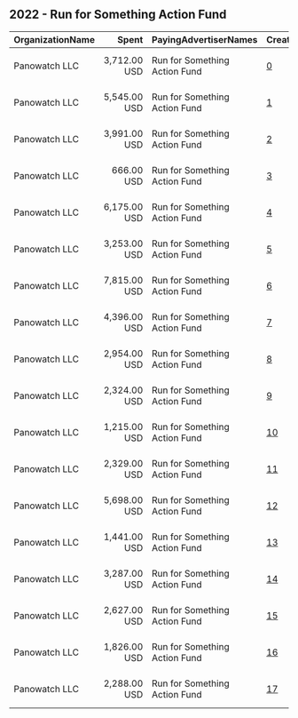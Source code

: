 ## 2022 - Run for Something Action Fund 
|OrganizationName|Spent|PayingAdvertiserNames|CreativeUrls|Impressions|Genders|AgeBrackets|CountryCodes|BillingAddresses|CandidateBallotInformation|
|:---|---:|:---|:---|---:|:---|:---|:---|:---|:---|
|Panowatch  LLC|3,712.00 USD|Run for Something Action Fund|[0](https://www.snap.com/political-ads/asset/767125a262a8bddc3c89494f46d9d193ce22488f106da8a98ee5229dd365814c?mediaType=mp4)|166,304||18-39|united states|"8207 Taunton Pl,West Springfield,22152,US"|Run for Something|
|Panowatch  LLC|5,545.00 USD|Run for Something Action Fund|[1](https://www.snap.com/political-ads/asset/767125a262a8bddc3c89494f46d9d193ce22488f106da8a98ee5229dd365814c?mediaType=mp4)|1,054,699||18-39|united states|"8207 Taunton Pl,West Springfield,22152,US"|Run for Something|
|Panowatch  LLC|3,991.00 USD|Run for Something Action Fund|[2](https://www.snap.com/political-ads/asset/767125a262a8bddc3c89494f46d9d193ce22488f106da8a98ee5229dd365814c?mediaType=mp4)|763,883||18-39|united states|"8207 Taunton Pl,West Springfield,22152,US"|Run for Something|
|Panowatch  LLC|666.00 USD|Run for Something Action Fund|[3](https://www.snap.com/political-ads/asset/767125a262a8bddc3c89494f46d9d193ce22488f106da8a98ee5229dd365814c?mediaType=mp4)|110,351||18-39|united states|"8207 Taunton Pl,West Springfield,22152,US"|Run for Something|
|Panowatch  LLC|6,175.00 USD|Run for Something Action Fund|[4](https://www.snap.com/political-ads/asset/767125a262a8bddc3c89494f46d9d193ce22488f106da8a98ee5229dd365814c?mediaType=mp4)|1,063,683||18-39|united states|"8207 Taunton Pl,West Springfield,22152,US"|Run for Something|
|Panowatch  LLC|3,253.00 USD|Run for Something Action Fund|[5](https://www.snap.com/political-ads/asset/139ce78e4fb9e71c39497c74153a2075434cb3597c20a4447a96fdce7d653ca2?mediaType=mp4)|444,048||18-39|united states|"8207 Taunton Pl,West Springfield,22152,US"|Run for Something|
|Panowatch  LLC|7,815.00 USD|Run for Something Action Fund|[6](https://www.snap.com/political-ads/asset/3a83ab727917f00b3c3026057401c1a562a170d7cad2a972438e6265bc17f8a6?mediaType=mp4)|822,950||18-39|united states|"8207 Taunton Pl,West Springfield,22152,US"|Run for Something|
|Panowatch  LLC|4,396.00 USD|Run for Something Action Fund|[7](https://www.snap.com/political-ads/asset/767125a262a8bddc3c89494f46d9d193ce22488f106da8a98ee5229dd365814c?mediaType=mp4)|697,861||18-39|united states|"8207 Taunton Pl,West Springfield,22152,US"|Run for Something|
|Panowatch  LLC|2,954.00 USD|Run for Something Action Fund|[8](https://www.snap.com/political-ads/asset/139ce78e4fb9e71c39497c74153a2075434cb3597c20a4447a96fdce7d653ca2?mediaType=mp4)|508,534||18-39|united states|"8207 Taunton Pl,West Springfield,22152,US"|Run for Something|
|Panowatch  LLC|2,324.00 USD|Run for Something Action Fund|[9](https://www.snap.com/political-ads/asset/139ce78e4fb9e71c39497c74153a2075434cb3597c20a4447a96fdce7d653ca2?mediaType=mp4)|324,781||18-39|united states|"8207 Taunton Pl,West Springfield,22152,US"|Run for Something|
|Panowatch  LLC|1,215.00 USD|Run for Something Action Fund|[10](https://www.snap.com/political-ads/asset/139ce78e4fb9e71c39497c74153a2075434cb3597c20a4447a96fdce7d653ca2?mediaType=mp4)|202,003||18-39|united states|"8207 Taunton Pl,West Springfield,22152,US"|Run for Something|
|Panowatch  LLC|2,329.00 USD|Run for Something Action Fund|[11](https://www.snap.com/political-ads/asset/3a83ab727917f00b3c3026057401c1a562a170d7cad2a972438e6265bc17f8a6?mediaType=mp4)|197,209||18-44|united states|"8207 Taunton Pl,West Springfield,22152,US"|Run for Something|
|Panowatch  LLC|5,698.00 USD|Run for Something Action Fund|[12](https://www.snap.com/political-ads/asset/ecb3ff31b97391972b1d1f7bddc531d3b6b26273a3dd8834e2dcef63954d308f?mediaType=mp4)|507,941||18-39|united states|"8207 Taunton Pl,West Springfield,22152,US"|Run for Something|
|Panowatch  LLC|1,441.00 USD|Run for Something Action Fund|[13](https://www.snap.com/political-ads/asset/767125a262a8bddc3c89494f46d9d193ce22488f106da8a98ee5229dd365814c?mediaType=mp4)|205,305||18-39|united states|"8207 Taunton Pl,West Springfield,22152,US"|Run for Something|
|Panowatch  LLC|3,287.00 USD|Run for Something Action Fund|[14](https://www.snap.com/political-ads/asset/139ce78e4fb9e71c39497c74153a2075434cb3597c20a4447a96fdce7d653ca2?mediaType=mp4)|146,147||18-39|united states|"8207 Taunton Pl,West Springfield,22152,US"|Run for Something|
|Panowatch  LLC|2,627.00 USD|Run for Something Action Fund|[15](https://www.snap.com/political-ads/asset/139ce78e4fb9e71c39497c74153a2075434cb3597c20a4447a96fdce7d653ca2?mediaType=mp4)|416,019||18-39|united states|"8207 Taunton Pl,West Springfield,22152,US"|Run for Something|
|Panowatch  LLC|1,826.00 USD|Run for Something Action Fund|[16](https://www.snap.com/political-ads/asset/139ce78e4fb9e71c39497c74153a2075434cb3597c20a4447a96fdce7d653ca2?mediaType=mp4)|246,360||18-39|united states|"8207 Taunton Pl,West Springfield,22152,US"|Run for Something|
|Panowatch  LLC|2,288.00 USD|Run for Something Action Fund|[17](https://www.snap.com/political-ads/asset/ecb3ff31b97391972b1d1f7bddc531d3b6b26273a3dd8834e2dcef63954d308f?mediaType=mp4)|144,077||18-44|united states|"8207 Taunton Pl,West Springfield,22152,US"|Run for Something|
